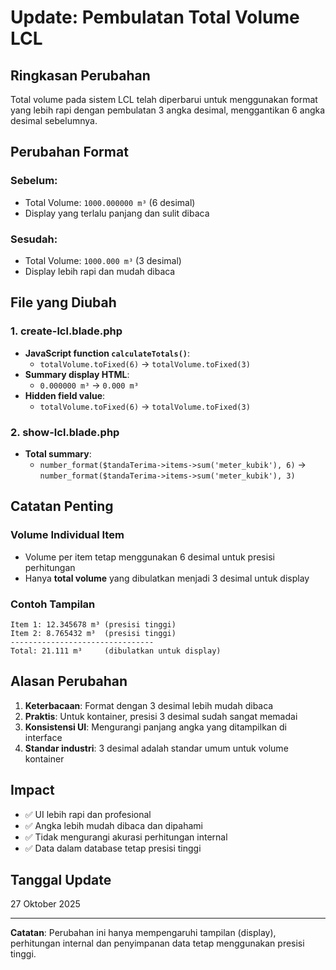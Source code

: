 # Update: Pembulatan Total Volume LCL

## Ringkasan Perubahan
Total volume pada sistem LCL telah diperbarui untuk menggunakan format yang lebih rapi dengan pembulatan 3 angka desimal, menggantikan 6 angka desimal sebelumnya.

## Perubahan Format

### Sebelum:
- Total Volume: `1000.000000 m³` (6 desimal)
- Display yang terlalu panjang dan sulit dibaca

### Sesudah:
- Total Volume: `1000.000 m³` (3 desimal)
- Display lebih rapi dan mudah dibaca

## File yang Diubah

### 1. create-lcl.blade.php
- **JavaScript function `calculateTotals()`**:
  - `totalVolume.toFixed(6)` → `totalVolume.toFixed(3)`
- **Summary display HTML**:
  - `0.000000 m³` → `0.000 m³`
- **Hidden field value**:
  - `totalVolume.toFixed(6)` → `totalVolume.toFixed(3)`

### 2. show-lcl.blade.php
- **Total summary**:
  - `number_format($tandaTerima->items->sum('meter_kubik'), 6)` → `number_format($tandaTerima->items->sum('meter_kubik'), 3)`

## Catatan Penting

### Volume Individual Item
- Volume per item tetap menggunakan 6 desimal untuk presisi perhitungan
- Hanya **total volume** yang dibulatkan menjadi 3 desimal untuk display

### Contoh Tampilan
```
Item 1: 12.345678 m³ (presisi tinggi)
Item 2: 8.765432 m³  (presisi tinggi)
--------------------------------
Total: 21.111 m³     (dibulatkan untuk display)
```

## Alasan Perubahan
1. **Keterbacaan**: Format dengan 3 desimal lebih mudah dibaca
2. **Praktis**: Untuk kontainer, presisi 3 desimal sudah sangat memadai
3. **Konsistensi UI**: Mengurangi panjang angka yang ditampilkan di interface
4. **Standar industri**: 3 desimal adalah standar umum untuk volume kontainer

## Impact
- ✅ UI lebih rapi dan profesional
- ✅ Angka lebih mudah dibaca dan dipahami
- ✅ Tidak mengurangi akurasi perhitungan internal
- ✅ Data dalam database tetap presisi tinggi

## Tanggal Update
27 Oktober 2025

---
**Catatan**: Perubahan ini hanya mempengaruhi tampilan (display), perhitungan internal dan penyimpanan data tetap menggunakan presisi tinggi.